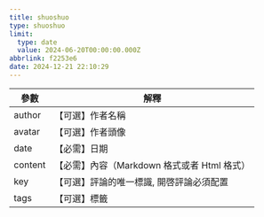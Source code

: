 ```yaml
---
title: shuoshuo
type: shuoshuo
limit:
  type: date
  value: 2024-06-20T00:00:00.000Z
abbrlink: f2253e6
date: 2024-12-21 22:10:29
---
```



| 參數   | 解釋                             |
|--------|----------------------------------|
| author | 【可選】作者名稱                 |
| avatar | 【可選】作者頭像                 |
| date   | 【必需】日期                     |
| content| 【必需】內容（Markdown 格式或者 Html 格式）|
| key    | 【可選】評論的唯一標識, 開啓評論必須配置 |
| tags   | 【可選】標籤                     |
